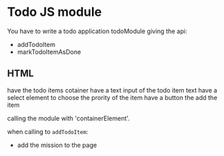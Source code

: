 # Todo JS module
You have to write a todo application
todoModule giving the api:
- addTodoItem
- markTodoItemAsDone

## HTML
have the todo items cotainer
have a text input of the todo item text
have a select element to choose the prority of the item
have a button the add the item

calling the module with 'containerElement'.

when calling to `addTodoItem`:
 * add the mission to the page